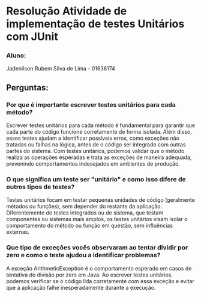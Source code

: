 # Resolução Atividade de implementação de testes Unitários com JUnit

### Aluno:
Jadenilson Rubem Silva de Lima - 01636174

## Perguntas:

### Por que é importante escrever testes unitários para cada método?
Escrever testes unitários para cada método é fundamental para garantir que cada parte do código funcione corretamente de forma isolada. Além disso, esses testes ajudam a identificar possíveis erros, como exceções não tratadas ou falhas na lógica, antes de o código ser integrado com outras partes do sistema. Com testes unitários, podemos validar que o método realiza as operações esperadas e trata as exceções de maneira adequada, prevenindo comportamentos indesejados em ambientes de produção.

### O que significa um teste ser "unitário" e como isso difere de outros tipos de testes?

 Testes unitários focam em testar pequenas unidades de código (geralmente métodos ou funções), sem depender do restante da aplicação. Diferentemente de testes integrados ou de sistema, que testam componentes ou sistemas mais amplos, os testes unitários visam isolar o comportamento do método ou função em questão, sem influências externas.

### Que tipo de exceções vocês observaram ao tentar dividir por zero e como o teste ajudou a identificar problemas?

A exceção ArithmeticException é o comportamento esperado em casos de tentativa de divisão por zero em Java. Ao escrever testes unitários, podemos verificar se o código lida corretamente com essa exceção e evitar que a aplicação falhe inesperadamente durante a execução.